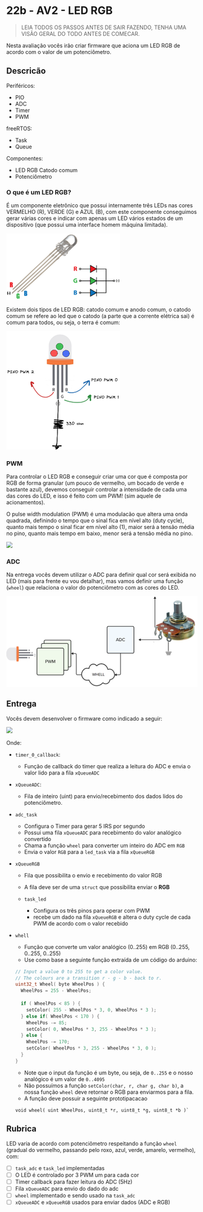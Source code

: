 # 22b - AV2 - LED RGB

> LEIA TODOS OS PASSOS ANTES DE SAIR FAZENDO, TENHA UMA VISÃO GERAL DO TODO ANTES DE COMECAR.

Nesta avaliação vocês irão criar firmware que aciona um LED RGB de acordo com o valor de um potenciômetro. 

## Descricão

Periféricos:

- PIO
- ADC
- Timer
- PWM 

freeRTOS:

- Task
- Queue

Componentes:

- LED RGB Catodo comum
- Potenciômetro

### O que é um LED RGB?

É um componente eletrônico que possui internamente três LEDs nas cores VERMELHO (R), VERDE (G) e AZUL (B), com este componente conseguimos gerar várias cores e indicar com apenas um LED vários estados de um dispositivo (que possui uma interface homem máquina limitada).

<img src="imgs/RGB-LED.png" width="300">

Existem dois tipos de LED RGB: catodo comum e anodo comum, o catodo comum se refere ao led que o catodo (a parte que a corrente elétrica sai) é comum para todos, ou seja, o terra é comum:

<img src="imgs/LED-Diagrama.png" width="300">

### PWM

Para controlar o LED RGB e conseguir criar uma cor que é composta por RGB de forma granular (um pouco de vermelho, um bocado de verde e bastante azul), devemos conseguir controlar a intensidade de cada uma das cores do LED, e isso é feito com um PWM! (sim aquele de acionamentos).

O pulse width modulation (PWM) é uma modulacão que altera uma onda quadrada, definindo o tempo que o sinal fica em nível alto (duty cycle), quanto mais tempo o sinal ficar em nível alto (1), maior será a tensão média no pino, quanto mais tempo em baixo, menor será a tensão média no pino.

![](http://www.mecaweb.com.br/eletronica/content/image/pwm_v1.gif)

### ADC

Na entrega vocês devem utilizar o ADC para definir qual cor será exibida no LED (mais para frente eu vou detalhar), mas vamos definir uma função (`wheel`) que relaciona o valor do potenciômetro com as cores do LED.

![](imgs/ADC.png)

## Entrega

Vocês devem desenvolver o firmware como indicado a seguir:

![](firmware.png)

Onde:

- `timer_0_callback`:
  - Função de callback do timer que realiza a leitura do ADC e envia o valor lido para a fila `xQueueADC`
  
- `xQueueADC`:
  - Fila de inteiro (uint) para envio/recebimento dos dados lidos do potenciômetro.
  
- `adc_task`
    - Configura o Timer para gerar 5 IRS por segundo  
    - Possui uma fila `xQueueADC` para recebimento do valor analógico convertido
    - Chama a função `wheel` para converter um inteiro do ADC em `RGB`
    - Envia o valor `RGB` para a `led_task` via a fila `xQueueRGB`
    
- `xQueueRGB` 
    - Fila que possibilita o envio e recebimento do valor RGB
    - A fila deve ser de uma `struct` que possibilita enviar o **RGB**
    
  - `task_led`
    - Configura os três pinos para operar com PWM
    - recebe um dado na fila `xQueueRGB` e altera o duty cycle de cada PWM de acordo com o valor recebido
    
- `whell`
    - Função que converte um valor analógico (0..255) em RGB (0..255, 0..255, 0..255)
    - Use como base a seguinte função extraída de um código do arduino:
 
    ```c
    // Input a value 0 to 255 to get a color value.
    // The colours are a transition r - g - b - back to r.
    uint32_t Wheel( byte WheelPos ) {
      WheelPos = 255 - WheelPos;

      if ( WheelPos < 85 ) {
        setColor( 255 - WheelPos * 3, 0, WheelPos * 3 );
      } else if( WheelPos < 170 ) {
        WheelPos -= 85;
        setColor( 0, WheelPos * 3, 255 - WheelPos * 3 );
      } else {
        WheelPos -= 170;
        setColor( WheelPos * 3, 255 - WheelPos * 3, 0 );
      }
    }
    ```
 
    - Note que o input da função é um byte, ou seja, de `0..255` e o nosso analógico é um valor de `0..4095`
    - Não possuímos a função  `setColor(char, r, char g, char b)`, a nossa função `wheel` deve retornar o RGB para enviarmos para a fila.
    - A função deve possuir a seguinte prototipacacao 
    
    
    ```
    void wheel( uint WheelPos, uint8_t *r, uint8_t *g, uint8_t *b )`
    ```

## Rubrica

LED varia de acordo com potenciômetro respeitando a função `wheel` (gradual do vermelho, passando pelo roxo, azul, verde, amarelo, vermelho), com:

- [ ] `task_adc` e `task_led` implementadas
- [ ] O LED é controlado por 3 PWM um para cada cor
- [ ] Timer callback para fazer leitura do ADC (5Hz)
- [ ] Fila `xQueueADC` para envio do dado do adc
- [ ] `wheel` implementado e sendo usado na `task_adc`
- [ ] `xQueueADC` e `xQueueRGB` usados para enviar dados (ADC e RGB)

